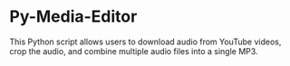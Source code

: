 # Py-Media-Editor
This Python script allows users to download audio from YouTube videos, crop the audio, and combine multiple audio files into a single MP3. 
